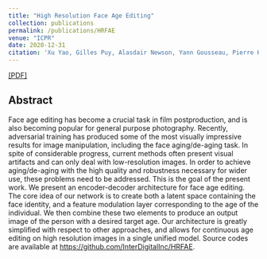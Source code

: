```yaml
---
title: "High Resolution Face Age Editing"
collection: publications
permalink: /publications/HRFAE
venue: "ICPR"
date: 2020-12-31
citation: 'Xu Yao, Gilles Puy, Alasdair Newson, Yann Gousseau, Pierre Hellier. <i>ICPR 2020.</i>'
---
```

[[PDF]](https://arxiv.org/pdf/2005.04410.pdf)

## Abstract
Face age editing has become a crucial task in film postproduction, and is also becoming popular for general purpose photography. Recently, adversarial training has produced some of the most visually impressive results for image manipulation, including the face aging/de-aging task. In spite of considerable progress, current methods often present visual artifacts and can only deal with low-resolution images. In order to achieve aging/de-aging with the high quality and robustness necessary for wider use, these problems need to be addressed. This is the goal of the present work. We present an encoder-decoder architecture for face age editing. The core idea of our network is to create both a latent space containing the face identity, and a feature modulation layer corresponding to the age of the individual. We then combine these two elements to produce an output image of the person with a desired target age. Our architecture is greatly simplified with respect to other approaches, and allows for continuous age editing on high resolution images in a single unified model. Source codes are available at https://github.com/InterDigitalInc/HRFAE.